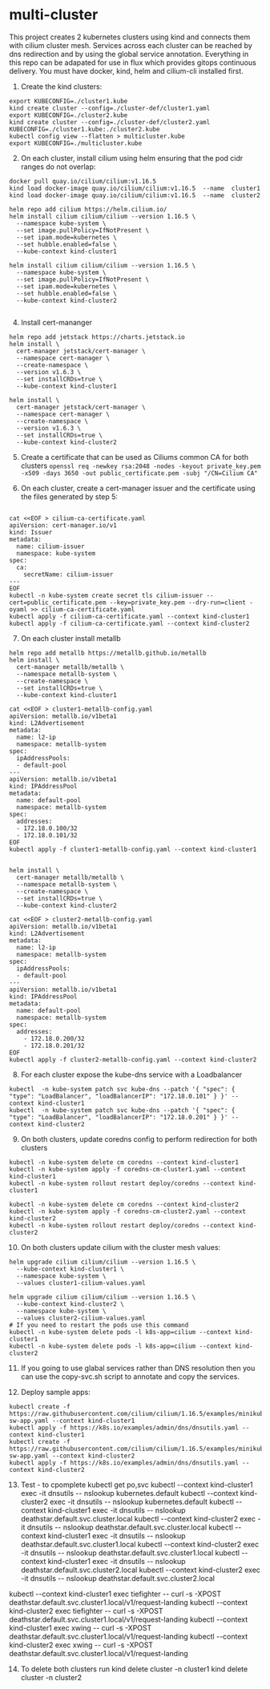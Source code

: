 # multi-cluster
This project creates 2 kubernetes clusters using kind and connects them with cilium cluster mesh. Services across each cluster can be reached by dns redirection and by using the global service annotation.
Everything in this repo can be adapated for use in flux which provides gitops continuous delivery. 
You must have docker, kind, helm and cilium-cli installed first.

1. Create the kind clusters:
```
export KUBECONFIG=./cluster1.kube
kind create cluster --config=./cluster-def/cluster1.yaml
export KUBECONFIG=./cluster2.kube
kind create cluster --config=./cluster-def/cluster2.yaml
KUBECONFIG=./cluster1.kube:./cluster2.kube
kubectl config view --flatten > multicluster.kube
export KUBECONFIG=./multicluster.kube
```

2. On each cluster, install cilium using helm ensuring that the pod cidr ranges do not overlap:
```
docker pull quay.io/cilium/cilium:v1.16.5
kind load docker-image quay.io/cilium/cilium:v1.16.5  --name  cluster1
kind load docker-image quay.io/cilium/cilium:v1.16.5  --name  cluster2

helm repo add cilium https://helm.cilium.io/
helm install cilium cilium/cilium --version 1.16.5 \
  --namespace kube-system \
  --set image.pullPolicy=IfNotPresent \
  --set ipam.mode=kubernetes \
  --set hubble.enabled=false \
  --kube-context kind-cluster1

helm install cilium cilium/cilium --version 1.16.5 \
  --namespace kube-system \
  --set image.pullPolicy=IfNotPresent \
  --set ipam.mode=kubernetes \
  --set hubble.enabled=false \
  --kube-context kind-cluster2
         
```

4. Install cert-mananger
```
helm repo add jetstack https://charts.jetstack.io
helm install \
  cert-manager jetstack/cert-manager \
  --namespace cert-manager \
  --create-namespace \
  --version v1.6.3 \
  --set installCRDs=true \
  --kube-context kind-cluster1

helm install \
  cert-manager jetstack/cert-manager \
  --namespace cert-manager \
  --create-namespace \
  --version v1.6.3 \
  --set installCRDs=true \
  --kube-context kind-cluster2
```

5. Create a certificate that can be used as Ciliums common CA for both clusters
```openssl req -newkey rsa:2048 -nodes -keyout private_key.pem -x509 -days 3650 -out public_certificate.pem -subj "/CN=Cilium CA"```

6. On each cluster, create a cert-manager issuer and the certificate using the files generated by step 5:
```

cat <<EOF > cilium-ca-certificate.yaml
apiVersion: cert-manager.io/v1
kind: Issuer
metadata:
  name: cilium-issuer
  namespace: kube-system
spec:
  ca:
    secretName: cilium-issuer
---
EOF
kubectl -n kube-system create secret tls cilium-issuer --cert=public_certificate.pem --key=private_key.pem --dry-run=client -oyaml >> cilium-ca-certificate.yaml
kubectl apply -f cilium-ca-certificate.yaml --context kind-cluster1
kubectl apply -f cilium-ca-certificate.yaml --context kind-cluster2
```

7. On each cluster install metallb

```
helm repo add metallb https://metallb.github.io/metallb
helm install \
  cert-manager metallb/metallb \
  --namespace metallb-system \
  --create-namespace \
  --set installCRDs=true \
  --kube-context kind-cluster1

cat <<EOF > cluster1-metallb-config.yaml
apiVersion: metallb.io/v1beta1
kind: L2Advertisement
metadata:
  name: l2-ip
  namespace: metallb-system
spec:
  ipAddressPools:
  - default-pool
---
apiVersion: metallb.io/v1beta1
kind: IPAddressPool
metadata:
  name: default-pool
  namespace: metallb-system
spec:
  addresses:
  - 172.18.0.100/32
  - 172.18.0.101/32
EOF
kubectl apply -f cluster1-metallb-config.yaml --context kind-cluster1


helm install \
  cert-manager metallb/metallb \
  --namespace metallb-system \
  --create-namespace \
  --set installCRDs=true \
  --kube-context kind-cluster2

cat <<EOF > cluster2-metallb-config.yaml
apiVersion: metallb.io/v1beta1
kind: L2Advertisement
metadata:
  name: l2-ip
  namespace: metallb-system
spec:
  ipAddressPools:
  - default-pool
---
apiVersion: metallb.io/v1beta1
kind: IPAddressPool
metadata:
  name: default-pool
  namespace: metallb-system
spec:
  addresses:
    - 172.18.0.200/32
    - 172.18.0.201/32
EOF
kubectl apply -f cluster2-metallb-config.yaml --context kind-cluster2
```

8. For each cluster expose the kube-dns service with a Loadbalancer
```
kubectl  -n kube-system patch svc kube-dns --patch '{ "spec": { "type": "LoadBalancer", "loadBalancerIP": "172.18.0.101" } }' --context kind-cluster1
kubectl  -n kube-system patch svc kube-dns --patch '{ "spec": { "type": "LoadBalancer", "loadBalancerIP": "172.18.0.201" } }' --context kind-cluster2
```

9. On both clusters, update coredns config to perform redirection for both clusters
```
kubectl -n kube-system delete cm coredns --context kind-cluster1
kubectl -n kube-system apply -f coredns-cm-cluster1.yaml --context kind-cluster1
kubectl -n kube-system rollout restart deploy/coredns --context kind-cluster1

kubectl -n kube-system delete cm coredns --context kind-cluster2
kubectl -n kube-system apply -f coredns-cm-cluster2.yaml --context kind-cluster2
kubectl -n kube-system rollout restart deploy/coredns --context kind-cluster2
```

10. On both clusters update cilium with the cluster mesh values:
```
helm upgrade cilium cilium/cilium --version 1.16.5 \
  --kube-context kind-cluster1 \
  --namespace kube-system \
  --values cluster1-cilium-values.yaml

helm upgrade cilium cilium/cilium --version 1.16.5 \
  --kube-context kind-cluster2 \
  --namespace kube-system \
  --values cluster2-cilium-values.yaml 
# If you need to restart the pods use this command
kubectl -n kube-system delete pods -l k8s-app=cilium --context kind-cluster1
kubectl -n kube-system delete pods -l k8s-app=cilium --context kind-cluster2
```

11. If you going to use glabal services rather than DNS resolution then you can use the copy-svc.sh script to annotate and copy the services.

12. Deploy sample apps:
```
kubectl create -f https://raw.githubusercontent.com/cilium/cilium/1.16.5/examples/minikube/http-sw-app.yaml --context kind-cluster1
kubectl apply -f https://k8s.io/examples/admin/dns/dnsutils.yaml --context kind-cluster1
kubectl create -f https://raw.githubusercontent.com/cilium/cilium/1.16.5/examples/minikube/http-sw-app.yaml --context kind-cluster2
kubectl apply -f https://k8s.io/examples/admin/dns/dnsutils.yaml --context kind-cluster2
```

13. Test  - to cpomplete
kubectl get po,svc
kubectl --context kind-cluster1 exec -it dnsutils -- nslookup kubernetes.default
kubectl --context kind-cluster2 exec -it dnsutils -- nslookup kubernetes.default
kubectl --context kind-cluster1 exec -it dnsutils -- nslookup deathstar.default.svc.cluster.local
kubectl --context kind-cluster2 exec -it dnsutils -- nslookup deathstar.default.svc.cluster.local
kubectl --context kind-cluster1 exec -it dnsutils -- nslookup deathstar.default.svc.cluster1.local
kubectl --context kind-cluster2 exec -it dnsutils -- nslookup deathstar.default.svc.cluster1.local
kubectl --context kind-cluster1 exec -it dnsutils -- nslookup deathstar.default.svc.cluster2.local
kubectl --context kind-cluster2 exec -it dnsutils -- nslookup deathstar.default.svc.cluster2.local



kubectl --context kind-cluster1 exec tiefighter -- curl -s -XPOST deathstar.default.svc.cluster1.local/v1/request-landing
kubectl --context kind-cluster2 exec tiefighter -- curl -s -XPOST deathstar.default.svc.cluster1.local/v1/request-landing
kubectl --context kind-cluster1 exec xwing -- curl -s -XPOST deathstar.default.svc.cluster1.local/v1/request-landing
kubectl --context kind-cluster2 exec xwing -- curl -s -XPOST deathstar.default.svc.cluster1.local/v1/request-landing



14. To delete both clusters run
kind delete cluster -n cluster1
kind delete cluster -n cluster2

